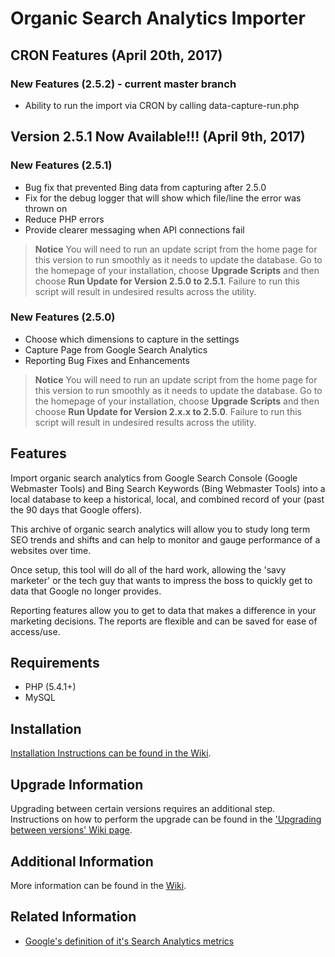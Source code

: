 # Organic Search Analytics Importer
## CRON Features (April 20th, 2017)
### New Features (2.5.2) - current master branch
- Ability to run the import via CRON by calling data-capture-run.php

## Version 2.5.1 Now Available!!! (April 9th, 2017)
### New Features (2.5.1)
- Bug fix that prevented Bing data from capturing after 2.5.0
- Fix for the debug logger that will show which file/line the error was thrown on
- Reduce PHP errors 
- Provide clearer messaging when API connections fail

> **Notice** You will need to run an update script from the home page for this version to run smoothly as it needs to update the database.  Go to the homepage of your installation, choose **Upgrade Scripts** and then choose **Run Update for Version 2.5.0 to 2.5.1**.  Failure to run this script will result in undesired results across the utility.

### New Features (2.5.0)
- Choose which dimensions to capture in the settings
- Capture Page from Google Search Analytics
- Reporting Bug Fixes and Enhancements

> **Notice** You will need to run an update script from the home page for this version to run smoothly as it needs to update the database.  Go to the homepage of your installation, choose **Upgrade Scripts** and then choose **Run Update for Version 2.x.x to 2.5.0**.  Failure to run this script will result in undesired results across the utility.


## Features
Import organic search analytics from Google Search Console (Google Webmaster Tools) and Bing Search Keywords (Bing Webmaster Tools) into a local database to keep a historical, local, and combined record of your (past the 90 days that Google offers).

This archive of organic search analytics will allow you to study long term SEO trends and shifts and can help to monitor and gauge performance of a websites over time.

Once setup, this tool will do all of the hard work, allowing the 'savy marketer' or the tech guy that wants to impress the boss to quickly get to data that Google no longer provides.

Reporting features allow you to get to data that makes a difference in your marketing decisions.  The reports are flexible and can be saved for ease of access/use.

## Requirements
- PHP (5.4.1+)
- MySQL

## Installation
[Installation Instructions can be found in the Wiki](https://github.com/PromInc/organic-search-analytics/wiki/Installation).

## Upgrade Information
Upgrading between certain versions requires an additional step.  Instructions on how to perform the upgrade can be found in the ['Upgrading between versions' Wiki page](https://github.com/PromInc/organic-search-analytics/wiki/Upgrading-between-Versions).

## Additional Information
More information can be found in the [Wiki](https://github.com/PromInc/organic-search-analytics/wiki).

## Related Information
- [Google's definition of it's Search Analytics metrics](https://support.google.com/webmasters/answer/7042828)
